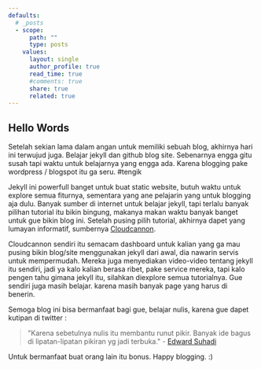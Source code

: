 ```yaml
---
defaults:
  # _posts
  - scope:
      path: ""
      type: posts
    values:
      layout: single
      author_profile: true
      read_time: true
      #comments: true
      share: true
      related: true
---
```

## Hello Words

Setelah sekian lama dalam angan untuk memiliki sebuah blog, akhirnya hari ini terwujud juga. Belajar jekyll dan github blog site. Sebenarnya engga gitu susah tapi waktu untuk belajarnya yang engga ada. Karena blogging pake wordpress / blogspot itu ga seru. #tengik

Jekyll ini powerfull banget untuk buat static website, butuh waktu untuk explore semua fiturnya, sementara yang ane pelajarin yang untuk blogging aja dulu. Banyak sumber di internet untuk belajar jekyll, tapi terlalu banyak pilihan tutorial itu bikin bingung, makanya makan waktu banyak banget untuk gue bikin blog ini. Setelah pusing pilih tutorial, akhirnya dapet yang lumayan informatif, sumbernya [Cloudcannon](https://learn.cloudcannon.com).

Cloudcannon sendiri itu semacam dashboard untuk kalian yang ga mau pusing bikin blog/site menggunakan jekyll dari awal, dia nawarin servis untuk mempermudah. Mereka juga menyediakan video-video tentang jekyll itu sendiri, jadi ya kalo kalian berasa ribet, pake service mereka, tapi kalo pengen tahu gimana jekyll itu, silahkan diexplore semua tutorialnya. Gue sendiri juga masih belajar. karena masih banyak page yang harus di benerin.

Semoga blog ini bisa bermanfaat bagi gue, belajar nulis, karena gue dapet kutipan di twitter :
>"Karena sebetulnya nulis itu membantu runut pikir. Banyak ide bagus di lipatan-lipatan pikiran yg jadi terbuka." - [Edward Suhadi](https://twitter.com/edwardsuhadi)

Untuk bermanfaat buat orang lain itu bonus.
Happy blogging. :)
